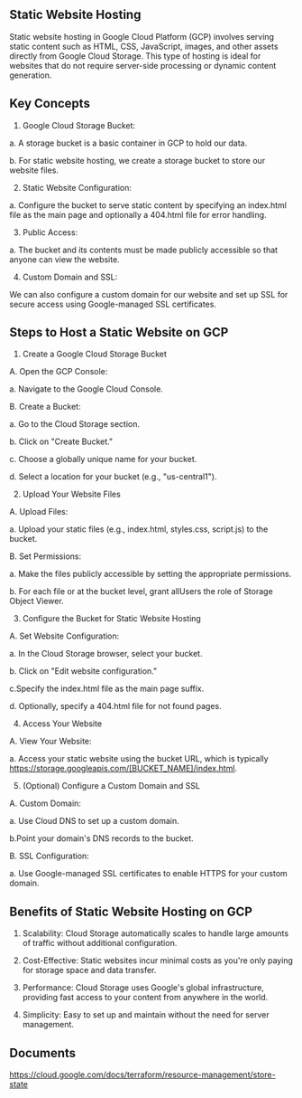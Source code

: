 
## Static Website Hosting

Static website hosting in Google Cloud Platform (GCP) involves serving static content such as HTML, CSS, JavaScript, images, and other assets directly from Google Cloud Storage. This type of hosting is ideal for websites that do not require server-side processing or dynamic content generation.
## Key Concepts

1. Google Cloud Storage Bucket:

a. A storage bucket is a basic container in GCP to hold our data.

b. For static website hosting, we create a storage bucket to store our website files.

2. Static Website Configuration:

a. Configure the bucket to serve static content by specifying an index.html file as the main page and optionally a 404.html file for error handling.

3. Public Access:

a. The bucket and its contents must be made publicly accessible so that anyone can view the website.

4. Custom Domain and SSL:

We can also configure a custom domain for our website and set up SSL for secure access using Google-managed SSL certificates.
## Steps to Host a Static Website on GCP

1. Create a Google Cloud Storage Bucket

A. Open the GCP Console:

  a.  Navigate to the Google Cloud Console.

B. Create a Bucket:

  a. Go to the Cloud Storage section.

  b. Click on "Create Bucket."

  c. Choose a globally unique name for your bucket.

  d. Select a location for your bucket (e.g., "us-central1").

2. Upload Your Website Files

A. Upload Files:

a. Upload your static files (e.g., index.html, styles.css, script.js) to the bucket.

B. Set Permissions:

a. Make the files publicly accessible by setting the appropriate permissions.

b. For each file or at the bucket level, grant allUsers the role of Storage Object Viewer.

3. Configure the Bucket for Static Website Hosting

A. Set Website Configuration:

a. In the Cloud Storage browser, select your bucket.

b. Click on "Edit website configuration."

c.Specify the index.html file as the main page suffix.

d. Optionally, specify a 404.html file for not found pages.

4. Access Your Website

A. View Your Website:

a. Access your static website using the bucket URL, which is typically https://storage.googleapis.com/[BUCKET_NAME]/index.html.

5. (Optional) Configure a Custom Domain and SSL

A. Custom Domain:

  a. Use Cloud DNS to set up a custom domain.

  b.Point your domain's DNS records to the bucket.

B. SSL Configuration:

  a. Use Google-managed SSL certificates to enable HTTPS for your custom domain.
## Benefits of Static Website Hosting on GCP

1. Scalability: Cloud Storage automatically scales to handle large amounts of traffic without additional configuration.

2. Cost-Effective: Static websites incur minimal costs as you're only paying for storage space and data transfer.

3. Performance: Cloud Storage uses Google's global infrastructure, providing fast access to your content from anywhere in the world.

4. Simplicity: Easy to set up and maintain without the need for server management.
## Documents

https://cloud.google.com/docs/terraform/resource-management/store-state